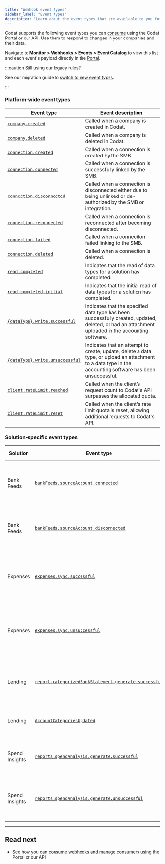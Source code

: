 ```yaml
---
title: "Webhook event types"
sidebar_label: "Event types"
description: "Learn about the event types that are available to you for consumption"
---
```


Codat supports the following event types you can [consume](/using-the-api/webhooks/create-consumer) using the Codat Portal or our API. Use them to respond to changes in your companies and their data.

Navigate to **Monitor > Webhooks > Events > Event Catalog** to view this list and each event's payload directly in the [Portal](https://app.codat.io/monitor/events).

:::caution Still using our legacy rules?

See our migration guide to [switch to new event types](/using-the-api/webhooks/migrating-to-new-event-types).

:::

### Platform-wide event types

| Event type                                                                                   | Event description                                                                                                                                         |
| -------------------------------------------------------------------------------------------- | --------------------------------------------------------------------------------------------------------------------------------------------------------- |
| [`company.created`](/platform-api#/webhooks/company.created/post)                            | Called when a company is created in Codat.                                                                                                                |
| [`company.deleted`](/platform-api#/webhooks/company.deleted/post)                            | Called when a company is deleted in Codat.                                                                                                                |
| [`connection.created`](/platform-api#/webhooks/connection.created/post)                      | Called when a connection is created by the SMB.                                                                                                           |
| [`connection.connected`](/platform-api#/webhooks/connection.connected/post)                  | Called when a connection is successfully linked by the SMB.                                                                                               |
| [`connection.disconnected`](/platform-api#/webhooks/connection.disconnected/post)            | Called when a connection is disconnected either due to being unlinked or de-authorized by the SMB or integration.                                         |
| [`connection.reconnected`](/platform-api#/webhooks/connection.reconnected/post)              | Called when a connection is reconnected after becoming disconnected.                                                                                      |
| [`connection.failed`](/platform-api#/webhooks/connection.failed/post)                        | Called when a connection failed linking to the SMB.                                                                                                       |
| [`connection.deleted`](/platform-api#/webhooks/connection.deleted/post)                      | Called when a connection is deleted.                                                                                                                      |
| [`read.completed`](/platform-api#/webhooks/read.completed/post)                              | Indicates that the read of data types for a solution has completed.                                                                                       |
| [`read.completed.initial`](/platform-api#/webhooks/read.completed.initial/post)              | Indicates that the initial read of data types for a solution has completed.                                                                               |
| [`{dataType}.write.successful`](/platform-api#/webhooks/dataType-.write.successful/post)     | Indicates that the specified data type has been successfully created, updated, deleted, or had an attachment uploaded in the accounting software.         |
| [`{dataType}.write.unsuccessful`](/platform-api#/webhooks/dataType-.write.unsuccessful/post) | Indicates that an attempt to create, update, delete a data type, or upload an attachment to a data type in the accounting software has been unsuccessful. |
| [`client.rateLimit.reached`](/platform-api#/webhooks/client.rateLimit.reached/post)          | Called when the client’s request count to Codat's API surpasses the allocated quota.                                                                      |
| [`client.rateLimit.reset`](/platform-api#/webhooks/client.rateLimit.reset/post)              | Called when the client's rate limit quota is reset, allowing additional requests to Codat's API.                                                          |

### Solution-specific event types

| Solution       | Event type                                                                                                                               | Event description                                                                                                               |
| -------------- | ---------------------------------------------------------------------------------------------------------------------------------------- | ------------------------------------------------------------------------------------------------------------------------------- |
| Bank Feeds     | [`bankFeeds.sourceAccount.connected`](/bank-feeds-api#/webhooks/bankFeeds.sourceAccount.connected/post)                                  | Indicates a [bank feed source account](/bank-feeds/overview#what-is-bank-feeds-api) has changed to a status of connected.       |
| Bank Feeds     | [`bankFeeds.sourceAccount.disconnected`](/bank-feeds-api#/webhooks/bankFeeds.sourceAccount.disconnected/post)                            | Indicates a [bank feed source account](/bank-feeds/overview#what-is-bank-feeds-api) has changed to a status of disconnected.    |
| Expenses       | [`expenses.sync.successful`](/sync-for-expenses-api#/webhooks/expenses.sync.successful/post)                                             | Called when an expense sync successfully completes without any errors or warnings.                                              |
| Expenses       | [`expenses.sync.unsuccessful`](/sync-for-expenses-api#/webhooks/expenses.sync.unsuccessful/post)                                         | Called when an expense sync fails to complete successfully, resulting in at least one error or warning.                         |
| Lending        | [`report.categorizedBankStatement.generate.successful`](/lending-api#/webhooks/report.categorizedBankStatement.generate.successful/post) | Called when a [categorized bank statement](/lending/features/bank-statements-overview) is successfully generated for a company. |
| Lending        | [`AccountCategoriesUpdated`](/lending-api#/webhooks/Account-categories-updated/post)                                                     | Called when Codat AI had [categorized accounts](/lending/features/financial-statements-overview) for a company.                 |
| Spend Insights | [`reports.spendAnalysis.generate.successful`](/spend-insights-api#/webhooks/reports.spendAnalysis.generate.successful/post)              | Called when a spend analysis report is successfully generated.                                                                  |
| Spend Insights | [`reports.spendAnalysis.generate.unsuccessful`](/spend-insights-api#/webhooks/reports.spendAnalysis.generate.unsuccessful/post)          | Called when a spend analysis report has failed to be generated for a company.                                                   |

---

## Read next

- See how you can [consume webhooks and manage consumers](/using-the-api/webhooks/create-consumer) using the Portal or our API
